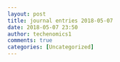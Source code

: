 ```yaml
---
layout: post
title: journal entries 2018-05-07
date: 2018-05-07 23:50
author: techenomics1
comments: true
categories: [Uncategorized]
---
```

